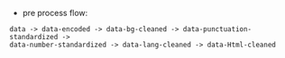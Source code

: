 - pre process flow:
```
data -> data-encoded -> data-bg-cleaned -> data-punctuation-standardized ->
data-number-standardized -> data-lang-cleaned -> data-Html-cleaned
```
